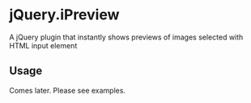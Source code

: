 jQuery.iPreview
===============

A jQuery plugin that instantly shows previews of images selected with HTML input element

Usage
-----

Comes later. Please see examples.
